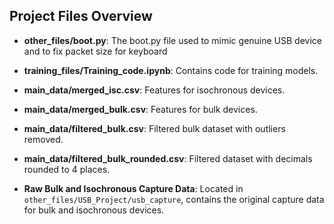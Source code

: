 ## Project Files Overview

- **other_files/boot.py**: The boot.py file used to mimic genuine USB device and to fix packet size for keyboard
- **training_files/Training_code.ipynb**: Contains code for training models.
- **main_data/merged_isc.csv**: Features for isochronous devices.
- **main_data/merged_bulk.csv**: Features for bulk devices.
- **main_data/filtered_bulk.csv**: Filtered bulk dataset with outliers removed.
- **main_data/filtered_bulk_rounded.csv**: Filtered dataset with decimals rounded to 4 places.

- **Raw Bulk and Isochronous Capture Data**: Located in `other_files/USB_Project/usb_capture`, contains the original capture data for bulk and isochronous devices.

